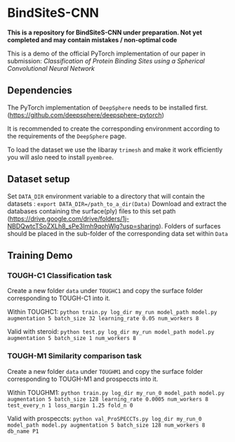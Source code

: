 # BindSiteS-CNN
**This is a repository for  BindSiteS-CNN under preparation. Not yet completed and may contain mistakes / non-optimal code**

This is a demo of the official PyTorch implementation of our paper in submission: *Classification of Protein Binding Sites using a Spherical Convolutional Neural Network*

## Dependencies
The PyTorch implementation of ```DeepSphere``` needs to be installed first. (https://github.com/deepsphere/deepsphere-pytorch)

It is recommended to create the corresponding environment according to the requirements of the ```DeepSphere``` page.

To load the dataset we use the libaray ```trimesh``` and make it work efficiently you will aslo need to install ```pyembree```.

## Dataset setup
Set ```DATA_DIR``` environment variable to a directory that will contain the datasets : ```export DATA_DIR=/path_to_a_dir(Data)```
Download and extract the databases containing the surface(ply) files to this set path (https://drive.google.com/drive/folders/1j-NBDQwtcTSoZXLh8_sPe3Imh9qohWlg?usp=sharing).
Folders of surfaces should be placed in the sub-folder of the corresponding data set within ```Data```

## Training Demo
### TOUGH-C1 Classification task
Create a new folder ```data``` under ```TOUGHC1``` and copy the surface folder corresponding to TOUGH-C1 into it.

Within TOUGHC1: ```python train.py log_dir my_run model_path model.py augmentation 5 batch_size 32 learning_rate 0.05 num_workers 8```

Valid with steroid:  ```python test.py log_dir my_run model_path model.py augmentation 5 batch_size 1 num_workers 8```

### TOUGH-M1 Similarity comparison task
Create a new folder ```data``` under ```TOUGHM1``` and copy the surface folder corresponding to TOUGH-M1 and prospeccts into it.

Within TOUGHM1: ```python train.py log_dir my_run_0 model_path model.py augmentation 5 batch_size 128 learning_rate 0.0005 num_workers 8 test_every_n 1 loss_margin 1.25 fold_n 0```

Valid with prospeccts:  ```python val_ProSPECCTs.py log_dir my_run_0 model_path model.py augmentation 5 batch_size 128 num_workers 8 db_name P1```
